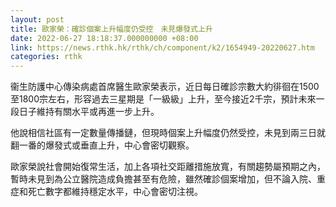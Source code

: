 ```yaml
---
layout: post
title: 歐家榮：確診個案上升幅度仍受控　未見爆發式上升
date: 2022-06-27 18:18:37.000000000 +08:00
link: https://news.rthk.hk/rthk/ch/component/k2/1654949-20220627.htm
categories: rthk
---
```


衞生防護中心傳染病處首席醫生歐家榮表示，近日每日確診宗數大約徘徊在1500至1800宗左右，形容過去三星期是「一級級」上升，至今接近2千宗，預計未來一段日子維持有關水平或再進一步上升。

他說相信社區有一定數量傳播鏈，但現時個案上升幅度仍然受控，未見到兩三日就翻一番的爆發式或垂直上升，中心會密切觀察。
 
歐家榮說社會開始復常生活，加上各項社交距離措施放寬，有關趨勢屬預期之內，暫時未見到為公立醫院造成負擔甚至有危險，雖然確診個案增加，但不論入院、重症和死亡數字都維持穩定水平，中心會密切注視。
